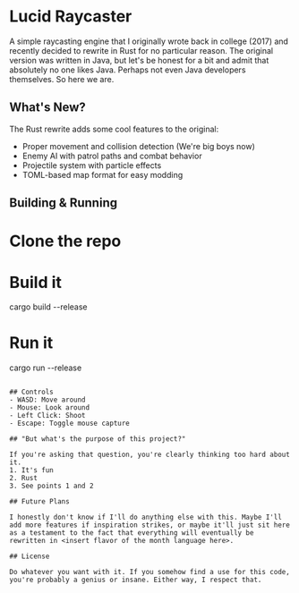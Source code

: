 # Lucid Raycaster

A simple raycasting engine that I originally wrote back in college (2017) and recently decided to rewrite in Rust for no
particular reason. The original version was written in Java, but let's be honest for a bit and admit that 
absolutely no one likes Java. Perhaps not even Java developers themselves. So here we are.

## What's New?

The Rust rewrite adds some cool features to the original:
- Proper movement and collision detection (We're big boys now)
- Enemy AI with patrol paths and combat behavior
- Projectile system with particle effects
- TOML-based map format for easy modding

## Building & Running

# Clone the repo

# Build it
cargo build --release

# Run it
cargo run --release
```

## Controls
- WASD: Move around
- Mouse: Look around
- Left Click: Shoot
- Escape: Toggle mouse capture

## "But what's the purpose of this project?"

If you're asking that question, you're clearly thinking too hard about it.
1. It's fun
2. Rust
3. See points 1 and 2

## Future Plans

I honestly don't know if I'll do anything else with this. Maybe I'll add more features if inspiration strikes, or maybe it'll just sit here as a testament to the fact that everything will eventually be rewritten in <insert flavor of the month language here>.

## License

Do whatever you want with it. If you somehow find a use for this code, you're probably a genius or insane. Either way, I respect that.